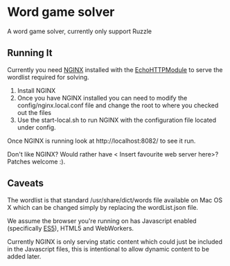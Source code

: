 Word game solver
===============

A word game solver, currently only support Ruzzle

Running It
-
Currently you need [NGINX](http://nginx.com) installed with the [EchoHTTPModule](http://wiki.nginx.org/NginxHttpEchoModule) to serve the wordlist required for solving.

1. Install NGINX 
2. Once you have NGINX installed you can need to modify the config/nginx.local.conf file and change the root to where you checked out the files
3. Use the start-local.sh to run NGINX with the configuration file located under config.

Once NGINX is running look at http://localhost:8082/ to see it run.

Don't like NGINX? Would rather have < Insert favourite web server here>? Patches welcome :). 

Caveats
-

The wordlist is that standard /usr/share/dict/words file available on Mac OS X which can be changed simply by replacing the wordList.json file.

We assume the browser you're running on has Javascript enabled (specifically [ES5](http://es5.github.io)), HTML5 and WebWorkers.

Currently NGINX is only serving static content which could just be included in the Javascript files, this is intentional to allow dynamic content to be added later. 

